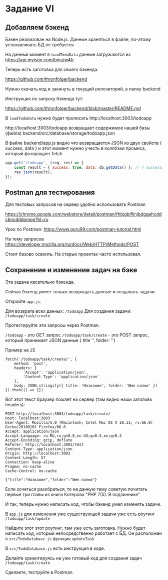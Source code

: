 # Задание VI

## Добавляем бэкенд

Бэкен реализован на Node.js. Даннын храняться в файле, по-этому устанавливать БД не требуется

На данный момент в `loadTodoData` данные загружаются из https://api.myjson.com/bins/w4fr

Теперь есть заготовка для своего бэкенда.

https://github.com/thronfolger/backend

Нужно скачать код и закинуть в текущий репозиторий, в папку backend

Инструкция по запуску бэкенда тут:

https://github.com/thronfolger/backend/blob/master/README.md

В `loadTodoData` нужно будет прописать http://localhost:3003/todoapp

http://localhost:3003/todoapp возвращает содержимое нашей базы (файла) backend/src/database/storage/todoapp.json

В файле backend/app.js видно что возвращается JSON из двух свойств { success, data } и этот момент нужно учесть в коллбэки промиса, который фозвращает fetch

```js
app.get('/todoapp', (req, res) => {
    const result = { success: true, data: db.getData() }; // { success, data }
    res.json(result);
});

```

## Postman для тестирования

Для тестовых запросов на сервер удобно использовать Postman

https://chrome.google.com/webstore/detail/postman/fhbjgbiflinjbdggehcddcbncdddomop?hl=ru

Урок по Postman: https://www.guru99.com/postman-tutorial.html

На тему запросов
https://developer.mozilla.org/ru/docs/Web/HTTP/Methods/POST

Стоит базово освоить. На старых проектах часто использовал.

## Сохранение и изменение задач на бэке

Эта задача касательно бэкенда.

Сейчас бэкенд умеет только возвращать данные и создавать задачи.

Откройте `app.js`.

Для возврата всех данных: `/todoapp`
Для создания задачи: `/todoapp/task/create`

Протестируйте эти запросы через Postman.

`/todoapp` - это GET запрос
`/todoapp/task/create` - это POST запрос, который принимает JSON данные { title '', folder: ''} 

Пример на JS

```
fetch('/todoapp/task/create/', {
    method: 'post',
    headers: {
        'Accept': 'application/json',
        'Content-Type': 'application/json'
    },
    body: JSON.stringify({ title: 'Название', folder: 'Имя папки' })
}).then(() => {})
```

Вот этот текст браузер пошлет на сервер (там видно наши заголовк headers):

```
POST http://localhost:3003/todoapp/task/create/
Host: localhost:3003
User-Agent: Mozilla/5.0 (Macintosh; Intel Mac OS X 10.11; rv:66.0) Gecko/20100101 Firefox/66.0
Accept: application/json
Accept-Language: ru-RU,ru;q=0.8,en-US;q=0.5,en;q=0.3
Accept-Encoding: gzip, deflate
Referer: http://localhost:3003/test
Content-Type: application/json
Origin: http://localhost:3003
Content-Length: 57
Connection: keep-alive
Pragma: no-cache
Cache-Control: no-cache

{"title":"Название","folder":"Имя папки"}
```

Если хочеться разобраться, то на данную тему советую почитать первые три главы из книги Котерова "PHP 7(5). В подлиннике"

И так, теперь нужно написать код, чтобы бэкенд умел изменять задачи.

В `app.js` для изменения уже существующей задачи уже есть роутинг `/todoapp/task/update`

Найдите этот этот роутинг, там уже есть заготовка. Нужно будет написать код, который непосредственно работает с БД. Он расположен в `src/TodoDatabase.js` функция `updateTask`

В `src/TodoDatabase.js` есть инструкция в коде.

Делайте ориентируясь на уже готовый код для создания задач `/todoapp/task/create`

Сделаете, теструйте в Postman.